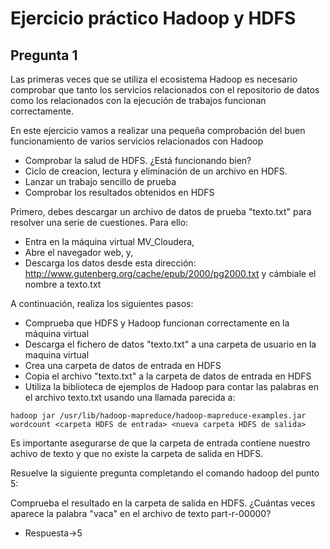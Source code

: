 # Ejercicio práctico Hadoop y HDFS


## Pregunta 1
Las primeras veces que se utiliza el ecosistema Hadoop es necesario comprobar que tanto los servicios relacionados con el repositorio de datos como los relacionados con la ejecución de trabajos funcionan correctamente.

En este ejercicio vamos a realizar una pequeña comprobación del buen funcionamiento de varios servicios relacionados con Hadoop

* Comprobar la salud de HDFS. ¿Está funcionando bien?
* Ciclo de creacion, lectura y eliminación de un archivo en HDFS. 
* Lanzar un trabajo sencillo de prueba
* Comprobar los resultados obtenidos en HDFS

Primero, debes descargar un archivo de datos de prueba "texto.txt" para resolver una serie de cuestiones. Para ello:

* Entra en la máquina virtual MV_Cloudera,
* Abre el navegador web, y,
* Descarga los datos desde esta dirección: http://www.gutenberg.org/cache/epub/2000/pg2000.txt y cámbiale el nombre a texto.txt

A continuación, realiza los siguientes pasos:
* Comprueba que HDFS y Hadoop funcionan correctamente en la máquina virtual 
* Descarga el fichero de datos "texto.txt" a una carpeta de usuario en la maquina virtual
* Crea una carpeta de datos de entrada en HDFS
* Copia el archivo "texto.txt" a la carpeta de datos de entrada en HDFS
* Utiliza la biblioteca de ejemplos de Hadoop para contar las palabras en el archivo texto.txt usando una llamada parecida a:
```console
hadoop jar /usr/lib/hadoop-mapreduce/hadoop-mapreduce-examples.jar wordcount <carpeta HDFS de entrada> <nueva carpeta HDFS de salida>
```

Es importante asegurarse de que la carpeta de entrada contiene nuestro achivo de texto y que no existe la carpeta de salida en HDFS.

Resuelve la siguiente pregunta completando el comando hadoop del punto 5:

Comprueba el resultado en la carpeta de salida en HDFS. ¿Cuántas veces aparece la palabra "vaca" en el archivo de texto part-r-00000?
* Respuesta->5
